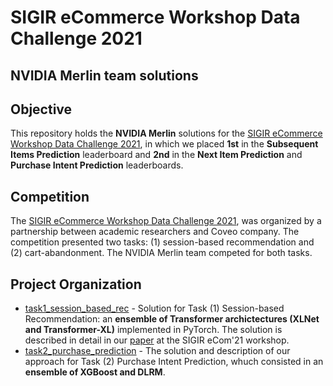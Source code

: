 # SIGIR eCommerce Workshop Data Challenge 2021
## NVIDIA Merlin team solutions


## Objective
This repository holds the **NVIDIA Merlin** solutions for the [SIGIR eCommerce Workshop Data Challenge 2021](https://sigir-ecom.github.io/data-task.html), in which we placed **1st** in the **Subsequent Items Prediction** leaderboard and **2nd** in the **Next Item Prediction** and **Purchase Intent Prediction** leaderboards.

## Competition
The [SIGIR eCommerce Workshop Data Challenge 2021](https://sigir-ecom.github.io/data-task.html), was organized by a partnership between academic researchers and Coveo company. The competition presented two tasks: (1) session-based recommendation and (2) cart-abandonment. The NVIDIA Merlin team competed for both tasks.


## Project Organization

- [task1_session_based_rec](task1_session_based_rec/) - Solution for Task (1) Session-based Recommendation: an **ensemble of Transformer archictectures (XLNet and Transformer-XL)** implemented in PyTorch. The solution is described in detail in our [paper](https://sigir-ecom.github.io/) at the SIGIR eCom'21 workshop.
- [task2_purchase_prediction](task2_purchase_prediction/) - The solution and description of our approach for Task (2) Purchase Intent Prediction, whuch consisted in an **ensemble of XGBoost and DLRM**.
